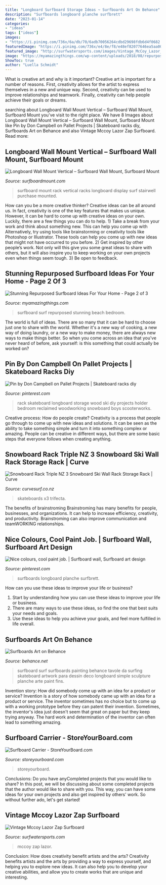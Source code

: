 ```yaml
---
title: "Longboard Surfboard Storage Ideas ~ Surfboards Art On Behance"
description: "Surfboards longboard planche surfbrett"
date: "2023-01-14"
categories:
- "ideas"
tags: ["ideas"]
images:
- "https://i.pinimg.com/736x/6a/db/70/6adb70056264cdbd29698fdb6d4f0682.jpg"
featuredImage: "https://i.pinimg.com/736x/e4/8e/f8/e48ef82077646ea5aa00dcfc53a85712--pallet-projects.jpg"
featured_image: "http://surfwatersports.com/images/Vintage_McCoy_Lazor_Zap_Surfboard_02_dl.jpg"
image: "https://myamazingthings.com/wp-content/uploads/2018/08/repurposed-surf-board-10-.jpg"
ShowToc: true
author: "Luella Schmidt"
---
```



What is creative art and why is it important?
Creative art is important for a number of reasons. First, creativity allows for the artist to express themselves in a new and unique way. Second, creativity can be used to improve relationships and teamwork. Finally, creativity can help people achieve their goals or dreams.

	

		
searching about Longboard Wall Mount Vertical – Surfboard Wall Mount, Surfboard Mount you've visit to the right place. We have 8 Images about Longboard Wall Mount Vertical – Surfboard Wall Mount, Surfboard Mount like Pin by Don Campbell on Pallet Projects | Skateboard racks diy, Surfboards Art on Behance and also Vintage Mccoy Lazor Zap Surfboard. Read more:
		
    
## Longboard Wall Mount Vertical – Surfboard Wall Mount, Surfboard Mount

<img loading=lazy src="http://surfboardmount.com/mountit/wp-content/uploads/2015/04/surfboard-wall-mount88.jpg" onerror="this.onerror=null;this.src='https://tse1.mm.bing.net/th?id=OIP.M3zFyDsYxWHnlUWfho0vDwHaKk&amp;pid=15.1';" alt="Longboard Wall Mount Vertical – Surfboard Wall Mount, Surfboard Mount">

_Source: surfboardmount.com_

>surfboard mount rack vertical racks longboard display surf stairwell purchase mounted. 

	

How can you be a more creative thinker?
Creative ideas can be all around us. In fact, creativity is one of the key features that makes us unique. However, it can be hard to come up with creative ideas on your own. Luckily, there are a few things you can do to help. 1) Take a break from your work and think about something new. This can help you come up with Alternatively, try using tools like brainstorming or creativity tools like Photoshop or Illustrator. These tools can help you come up with new ideas that might not have occurred to you before. 2) Get inspired by other people’s work. Not only will this give you some great ideas to share with others, but it will also inspire you to keep working on your own projects even when things seem tough. 3) Be open to feedback.

    
## Stunning Repurposed Surfboard Ideas For Your Home - Page 2 Of 3

<img loading=lazy src="https://myamazingthings.com/wp-content/uploads/2018/08/repurposed-surf-board-10-.jpg" onerror="this.onerror=null;this.src='https://tse3.mm.bing.net/th?id=OIP.Cx5tCVylt7FYxc3-Ufo6pgHaKD&amp;pid=15.1';" alt="Stunning Repurposed Surfboard Ideas For Your Home - Page 2 of 3">

_Source: myamazingthings.com_

>surfboard surf repurposed stunning beach bedroom. 

	

The world is full of ideas. There are so many that it can be hard to choose just one to share with the world. Whether it's a new way of cooking, a new way of doing laundry, or a new way to make money, there are always new ways to make things better. So when you come across an idea that you've never heard of before, ask yourself: is this something that could actually be worked on?

    
## Pin By Don Campbell On Pallet Projects | Skateboard Racks Diy

<img loading=lazy src="https://i.pinimg.com/736x/e4/8e/f8/e48ef82077646ea5aa00dcfc53a85712--pallet-projects.jpg" onerror="this.onerror=null;this.src='https://tse3.mm.bing.net/th?id=OIP.WkumdVL9u0lZN2VW3OF3AAHaNL&amp;pid=15.1';" alt="Pin by Don Campbell on Pallet Projects | Skateboard racks diy">

_Source: pinterest.com_

>rack skateboard longboard storage wood ski diy projects holder bedroom reclaimed woodworking snowboard boys scooterworks. 

	

Creative process: How do people create?
Creativity is a process that people go through to come up with new ideas and solutions. It can be seen as the ability to take something simple and turn it into something complex or amazing. People can be creative in different ways, but there are some basic steps that everyone follows when creating anything.

    
## Snowboard Rack Triple NZ 3 Snowboard Ski Wall Rack Storage Rack | Curve

<img loading=lazy src="https://cdn.shopify.com/s/files/1/0167/2020/products/apiibwbtd__97781.1441158816.1280.1280_b416a0d4-302d-46c3-9c13-0a681be5fb06.jpg?v=1571264405" onerror="this.onerror=null;this.src='https://tse4.mm.bing.net/th?id=OIP.QIUCEonMqM8xkov_2yYblQHaGy&amp;pid=15.1';" alt="Snowboard Rack Triple NZ 3 Snowboard Ski Wall Rack Storage Rack | Curve">

_Source: curvesurf.co.nz_

>skateboards x3 trifecta. 

	

The benefits of brainstroming
Brainstroming has many benefits for people, businesses, and organizations. It can help to increase efficiency, creativity, and productivity. Brainstroming can also improve communication and teamWORKING relationships.

    
## Nice Colours, Cool Paint Job. | Surfboard Wall, Surfboard Art Design

<img loading=lazy src="https://i.pinimg.com/736x/6a/db/70/6adb70056264cdbd29698fdb6d4f0682.jpg" onerror="this.onerror=null;this.src='https://tse1.mm.bing.net/th?id=OIP.kNGlN1CfPighWKm4dBsKkAHaJ6&amp;pid=15.1';" alt="Nice colours, cool paint job. | Surfboard wall, Surfboard art design">

_Source: pinterest.com_

>surfboards longboard planche surfbrett. 

	

How can you use these ideas to improve your life or business?
1. Start by understanding how you can use these ideas to improve your life or business.
2. There are many ways to use these ideas, so find the one that best suits your needs and goals.
3. Use these ideas to help you achieve your goals, and feel more fulfilled in life overall.

    
## Surfboards Art On Behance

<img loading=lazy src="https://mir-s3-cdn-cf.behance.net/project_modules/disp/fa2cf629757087.56056462d0f75.JPG" onerror="this.onerror=null;this.src='https://tse4.mm.bing.net/th?id=OIP.X_I9o9kVIZ9IlAYIj7PXdgHaJ4&amp;pid=15.1';" alt="Surfboards Art on Behance">

_Source: behance.net_

>surfboard surf surfboards painting behance tavole da surfing skateboard artwork para dessin deco longboard simple sculpture planche arte paint fins. 

	

Invention story: How did somebody come up with an idea for a product or service?
Invention is a story of how somebody came up with an idea for a product or service. The inventor sometimes has no choice but to come up with a working prototype before they can patent their invention. Sometimes, the inventor's idea just doesn't seem that great on paper but they keep trying anyway. The hard work and determination of the inventor can often lead to something amazing.

    
## Surfboard Carrier - StoreYourBoard.com

<img loading=lazy src="https://cdn8.bigcommerce.com/s-6p8lmnk/images/stencil/1280x1280/products/145/759/surfboard_shoulder_strap__14116.1389635267.jpg?c=2&amp;imbypass=on" onerror="this.onerror=null;this.src='https://tse1.mm.bing.net/th?id=OIP.MfJngaaCvDol3yBEhOi2HwHaFj&amp;pid=15.1';" alt="Surfboard Carrier - StoreYourBoard.com">

_Source: storeyourboard.com_

>storeyourboard. 

	

Conclusions: Do you have anyCompleted projects that you would like to share?
In this post, we will be discussing about some completed projects that the author would like to share with you. This way, you can have some ideas for your own projects and also get inspired by others' work. So without further ado, let's get started!

    
## Vintage Mccoy Lazor Zap Surfboard

<img loading=lazy src="http://surfwatersports.com/images/Vintage_McCoy_Lazor_Zap_Surfboard_02_dl.jpg" onerror="this.onerror=null;this.src='https://tse4.mm.bing.net/th?id=OIP.GUBm_TXbzWx6ZURXBDXwxwAAAA&amp;pid=15.1';" alt="Vintage Mccoy Lazor Zap Surfboard">

_Source: surfwatersports.com_

>mccoy zap lazor. 

	

Conclusion: How does creativity benefit artists and the arts?
Creativity benefits artists and the arts by providing a way to express yourself, and helping you to explore new ideas. It can also help you to develop your creative abilities, and allow you to create works that are unique and interesting.

